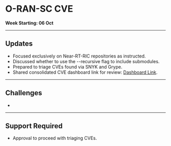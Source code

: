 # O-RAN-SC CVE  
**Week Starting: 06 Oct**

---

## Updates
- Focused exclusively on Near-RT-RIC repositories as instructed.  
- Discussed whether to use the --recursive flag to include submodules.  
- Prepared to triage CVEs found via SNYK and Grype.  
- Shared consolidated CVE dashboard link for review: [Dashboard Link](https://oran-cve-kqs4.vercel.app/).  

---

## Challenges
-   

---

## Support Required
- Approval to proceed with triaging CVEs.  
